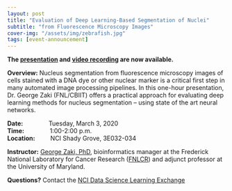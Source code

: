 ```yaml
---
layout: post
title: "Evaluation of Deep Learning-Based Segmentation of Nuclei"
subtitle: "from Fluorescence Microscopy Images"
cover-img: "/assets/img/zebrafish.jpg"
tags: [event-announcement]
---
```


**The [presentation](https://ncihub.org/groups/cancerdatascience/File:data-science-talk-nucleus-segmentation-final57.pdf) and [video recording](https://cbiit.webex.com/cbiit/lsr.php?RCID=dc6a591bfacc3c44e32b0f4a9fedc73a) are now available.**

**Overview:** Nucleus segmentation from fluorescence microscopy images of cells stained with a DNA dye or other nuclear marker is a critical first step in many automated image processing pipelines. In this one-hour presentation, Dr. George Zaki (FNL/CBIIT) offers a practical approach for evaluating deep learning methods for nucleus segmentation – using state of the art neural networks.

**Date:** &nbsp;&nbsp;&nbsp;&nbsp;&nbsp;&nbsp;&nbsp;&nbsp;&nbsp;&nbsp;&nbsp;&nbsp;&nbsp;&nbsp;Tuesday, March 3, 2020  
**Time:** &nbsp;&nbsp;&nbsp;&nbsp;&nbsp;&nbsp;&nbsp;&nbsp;&nbsp;&nbsp;&nbsp;&nbsp;&nbsp;&nbsp;1:00-2:00 p.m.  
**Location:**&nbsp;&nbsp;&nbsp;&nbsp;&nbsp;&nbsp;&nbsp;&nbsp;&nbsp;NCI Shady Grove, 3E032-034  

**Instructor:** [George Zaki, PhD](https://www.linkedin.com/in/george-zaki-361b2131/), bioinformatics manager at the Frederick National Laboratory for Cancer Research ([FNLCR](https://frederick.cancer.gov/)) and adjunct professor at the University of Maryland.

**Questions?** Contact the [NCI Data Science Learning Exchange](mailto:NCIDataScienceLearningExchange@mail.nih.gov)

